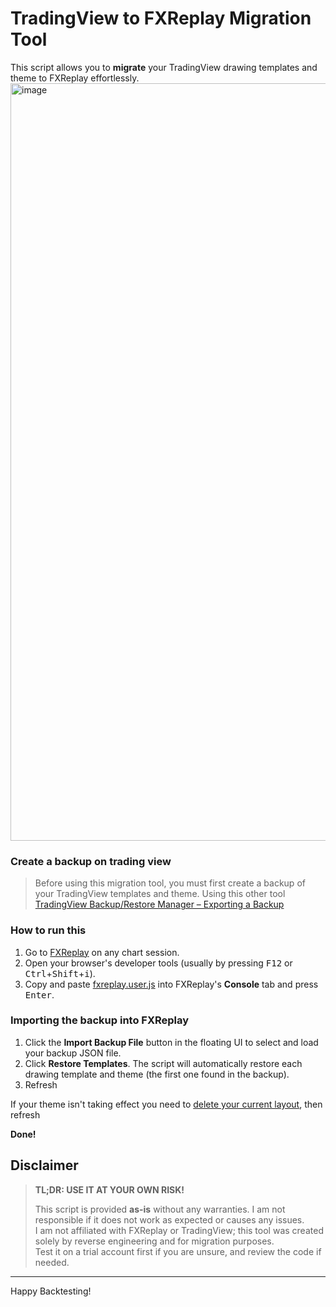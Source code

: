 # TradingView to FXReplay Migration Tool

This script allows you to **migrate** your TradingView drawing templates and theme to FXReplay effortlessly.
<img width="1212" alt="image" src="https://github.com/user-attachments/assets/cb21dfd1-7d9c-4201-a1db-81e52be57933" />

### Create a backup on trading view
> Before using this migration tool, you must first create a backup of your TradingView templates and theme. 
> Using this other tool [TradingView Backup/Restore Manager – Exporting a Backup](https://github.com/victornpb/tradingview-backup/tree/main?tab=readme-ov-file#exporting-a-backup)

### How to run this
1. Go to [FXReplay](https://app.fxreplay.com/) on any chart session.
2. Open your browser's developer tools (usually by pressing <kbd>F12</kbd> or <kbd>Ctrl</kbd>+<kbd>Shift</kbd>+<kbd>i</kbd>).
3. Copy and paste [fxreplay.user.js](https://github.com/victornpb/tradingview-backup/raw/refs/heads/main/fxreplay/fxreplay.user.js) into FXReplay's **Console** tab and press <kbd>Enter</kbd>.

### Importing the backup into FXReplay
1. Click the **Import Backup File** button in the floating UI to select and load your backup JSON file.
2. Click **Restore Templates**. The script will automatically restore each drawing template and theme (the first one found in the backup).
3. Refresh

If your theme isn't taking effect you need to [delete your current layout](https://github.com/user-attachments/assets/35f377d0-7c05-4d3a-a225-798305798d9f), then refresh

**Done!** 

## Disclaimer

> **TL;DR: USE IT AT YOUR OWN RISK!**
> 
> This script is provided **as-is** without any warranties. I am not responsible if it does not work as expected or causes any issues.  
> I am not affiliated with FXReplay or TradingView; this tool was created solely by reverse engineering and for migration purposes.  
> Test it on a trial account first if you are unsure, and review the code if needed.

---

Happy Backtesting!
